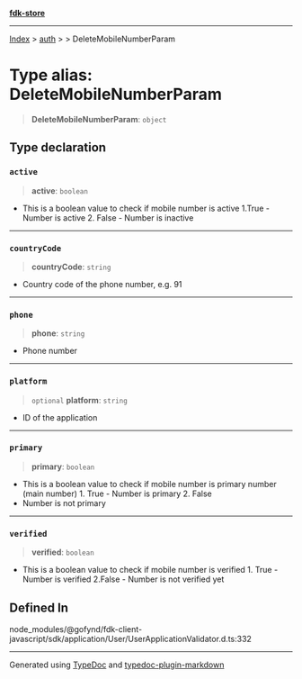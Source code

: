 [**fdk-store**](../../../README.md)
***

[Index](../../../API.md) > [auth](../../README.md) > [<internal>](../README.md) > DeleteMobileNumberParam

# Type alias: DeleteMobileNumberParam

> **DeleteMobileNumberParam**: `object`

## Type declaration

### `active`

> **active**: `boolean`

- This is a boolean value to check if mobile
number is active 1.True - Number is active 2. False - Number is inactive

***

### `countryCode`

> **countryCode**: `string`

- Country code of the phone number, e.g. 91

***

### `phone`

> **phone**: `string`

- Phone number

***

### `platform`

> `optional` **platform**: `string`

- ID of the application

***

### `primary`

> **primary**: `boolean`

- This is a boolean value to check if mobile
number is primary number (main number) 1. True - Number is primary 2. False
- Number is not primary

***

### `verified`

> **verified**: `boolean`

- This is a boolean value to check if mobile
number is verified 1. True - Number is verified 2.False - Number is not verified yet

## Defined In

node\_modules/@gofynd/fdk-client-javascript/sdk/application/User/UserApplicationValidator.d.ts:332

***
Generated using [TypeDoc](https://typedoc.org/) and [typedoc-plugin-markdown](https://www.npmjs.com/package/typedoc-plugin-markdown)
